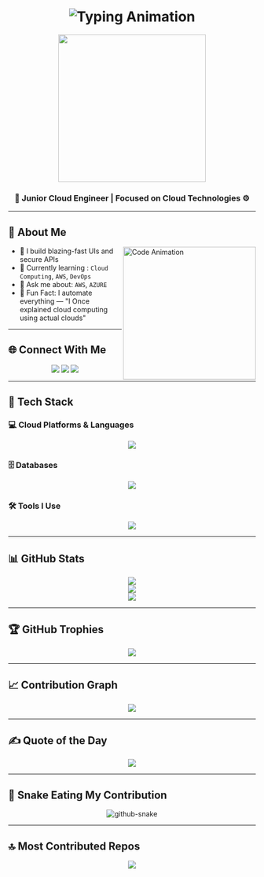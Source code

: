 <h1 align="center">
  <img src="https://readme-typing-svg.herokuapp.com?font=Fira+Code&size=25&pause=1000&center=true&vCenter=true&width=550&lines=Hi+I'm+Dhanush+A!;Cloud+Engineer;Enthusiastic+Tech+Educator;Building+Cool+Things+🚀" alt="Typing Animation" />
</h1>

<p align="center">
  <!-- Replace this image URL if it expires -->
  <img src="https://i.pinimg.com/originals/78/da/42/78da42c5b6907b2ead1eedde2f1aaf75.gif" width="300" />
</p>

<h3 align="center">
  <strong>🚀 Junior Cloud Engineer  | Focused on Cloud Technologies ⚙️</strong>
</h3>

---

## 🧠 About Me

<img align="right" src="https://media2.giphy.com/media/v1.Y2lkPTc5MGI3NjExZ3htN3VqMDYxbjJvMTJ1b245ZzRiaXZheWd5cXRzd2x1OXQ1OGg0byZlcD12MV9pbnRlcm5hbF9naWZfYnlfaWQmY3Q9Zw/fAmnJKCwuXtDiEhNwg/giphy.gif" width= "270" alt="Code Animation" />

- 🔭 I build blazing-fast UIs and secure APIs  
- 🧪 Currently learning : `Cloud Computing`, `AWS`, `DevOps`  
- 💬 Ask me about: `AWS`, `AZURE` 
- 🧠 Fun Fact: I automate everything — "I Once explained cloud computing using actual clouds"

---

## 🌐 Connect With Me

<p align="center">
  <a href="https://instagram.com/dhanush_lonely_143" target="_blank"><img src="https://skillicons.dev/icons?i=instagram" /></a>
  <a href="https://linkedin.com/in/dhanush-allimuthu/" target="_blank"><img src="https://skillicons.dev/icons?i=linkedin" /></a>
  <a href="mailto:dhanush7772k@gmail.com"><img src="https://skillicons.dev/icons?i=gmail" /></a>
</p>

---

## 🧰 Tech Stack

### 💻 Cloud Platforms & Languages 
<p align="center">
  <img src="https://skillicons.dev/icons?i=aws,azure,html,css,js,python" />
</p>

### 🗄️ Databases 
<p align="center">
  <img src="https://skillicons.dev/icons?i=mongodb" />
</p>

### 🛠️ Tools I Use
<p align="center">
  <img src="https://skillicons.dev/icons?i=git,github,vscode,,docker,aws" />
</p>


---

## 📊 GitHub Stats

<p align="center">
  <img src="https://github-readme-stats.vercel.app/api?username=dhanush-a143&theme=github_dark&hide_border=false&include_all_commits=true&count_private=true" />
  <br/>
  <img src="https://streak-stats.demolab.com?user=dhanush-a143&theme=github-dark&hide_border=false" />
  <br/>
  <img src="https://github-readme-stats.vercel.app/api/top-langs/?username=dhanush-a143&theme=github_dark&hide_border=false&layout=compact" />
</p>

---

## 🏆 GitHub Trophies

<p align="center">
  <img src="https://github-profile-trophy.vercel.app/?username=dhanush-a143&theme=algolia&no-frame=false&no-bg=true&margin-w=15" />
</p>

---

## 📈 Contribution Graph

<p align="center">
  <img src="https://github-readme-activity-graph.vercel.app/graph?username=dhanush-a143theme=react-dark&bg_color=1d1d1d&color=00bcd4&line=00f5a0&point=f5a623&area=true&hide_border=true" />
</p>

---

## ✍️ Quote of the Day

<p align="center">
  <img src="https://quotes-github-readme.vercel.app/api?type=horizontal&theme=dark" />
</p>

---

## 🐍 Snake Eating My Contribution

<p align="center">
  <picture>
    <source media="(prefers-color-scheme: dark)" srcset="https://raw.githubusercontent.com/tobiasmeyhoefer/tobiasmeyhoefer/output/github-snake-dark.svg" />
    <source media="(prefers-color-scheme: light)" srcset="https://raw.githubusercontent.com/tobiasmeyhoefer/tobiasmeyhoefer/output/github-snake.svg" />
    <img alt="github-snake" src="https://raw.githubusercontent.com/tobiasmeyhoefer/tobiasmeyhoefer/output/github-snake.svg" />
  </picture>
</p>

---

## 🔝 Most Contributed Repos

<p align="center">
  <img src="https://github-contributor-stats.vercel.app/api?username=dhanush-a143&limit=5&theme=dark&combine_all_yearly_contributions=true" />
</p>
